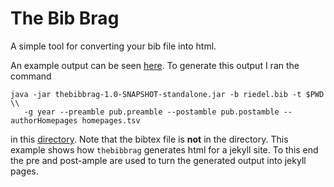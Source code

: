 The Bib Brag
============

A simple tool for converting your bib file into html.

An example output can be seen [here](http://riedelcastro.github.com/publications/all.html). To generate this output
I ran the command

```
java -jar thebibbrag-1.0-SNAPSHOT-standalone.jar -b riedel.bib -t $PWD \\
   -g year --preamble pub.preamble --postamble pub.postamble --authorHomepages homepages.tsv
```

in this [directory](https://github.com/riedelcastro/riedelcastro.github.com/tree/master/publications). Note
that the bibtex file is **not** in the directory. This example shows how `thebibbrag` generates
html for a jekyll site. To this end the pre and post-ample are used to turn the generated output into jekyll pages.